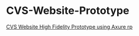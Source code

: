 # CVS-Website-Prototype
[CVS Website High Fidelity Prototype using Axure rp](https://9uf5rw.axshare.com/#id=5fgsro&p=productcatalog&sc=3&g=1)

